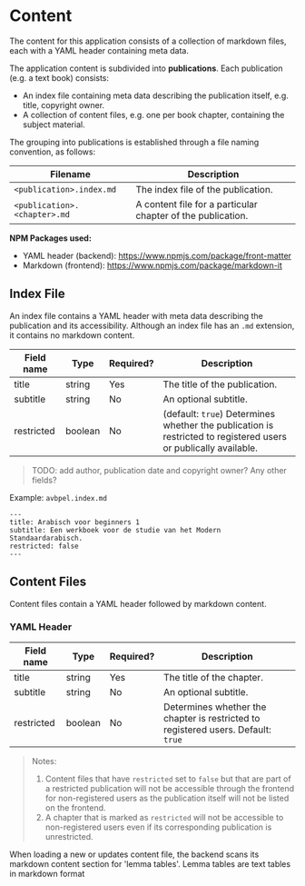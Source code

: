 # Content

The content for this application consists of a collection of markdown files, each with a YAML header containing meta data.

The application content is subdivided into **publications**. Each publication (e.g. a text book) consists:

- An index file containing meta data describing the publication itself, e.g. title, copyright owner.
- A collection of content files, e.g. one per book chapter, containing the subject material.

The grouping into publications is established through a file naming convention, as follows:

| Filename | Description |
| -------- | ----------- |
| `<publication>.index.md` | The index file of the publication. |
| `<publication>.<chapter>.md` | A content file for a particular chapter of the publication. |

**NPM Packages used:**

- YAML header (backend): https://www.npmjs.com/package/front-matter
- Markdown (frontend): https://www.npmjs.com/package/markdown-it

## Index File

An index file contains a YAML header with meta data describing the publication and its accessibility. Although an index file has an `.md` extension, it contains no markdown content.

| Field name | Type | Required? | Description |
| ---------- | ---- | --------- | ----------- |
| title | string | Yes | The title of the publication. |
| subtitle | string | No | An optional subtitle. |
| restricted | boolean | No | (default: `true`) Determines whether the publication is restricted to registered users or publically available. |

> TODO: add author, publication date and copyright owner? Any other fields?

Example: `avbpel.index.md`

```
---
title: Arabisch voor beginners 1
subtitle: Een werkboek voor de studie van het Modern Standaardarabisch.
restricted: false
---
```

## Content Files

Content files contain a YAML header followed by markdown content.

### YAML Header

| Field name | Type | Required? | Description |
| ---------- | ---- | --------- | ----------- |
| title | string | Yes | The title of the chapter. |
| subtitle | string | No | An optional subtitle. |
| restricted | boolean | No | Determines whether the chapter is restricted to registered users. Default: `true` | 

> Notes: 
> 1. Content files that have `restricted` set to `false` but that are part of a restricted publication will not be accessible through the frontend for non-registered users as the publication itself will not be listed on the frontend.
> 2. A chapter that is marked as `restricted` will not be accessible to non-registered users even if its corresponding publication is unrestricted.

When loading a new or updates content file, the backend scans its markdown content section for 'lemma tables'. Lemma tables are text tables in markdown format